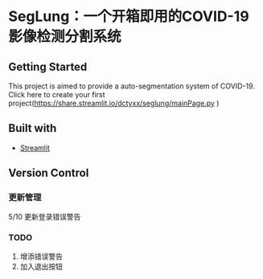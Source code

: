# SegLung：一个开箱即用的COVID-19影像检测分割系统

## Getting Started
This project is aimed to provide a auto-segmentation system of COVID-19. Click here to create your first project(https://share.streamlit.io/dctyxx/seglung/mainPage.py
)
 
## 


## Built with
- [Streamlit](https://streamlit.io/)


## Version Control
### 更新管理
5/10 更新登录错误警告

### TODO
1. 增添错误警告
2. 加入退出按钮
